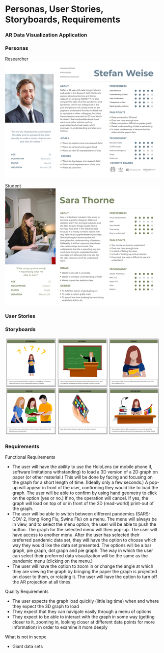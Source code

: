 # Personas, User Stories, Storyboards, Requirements

### AR Data Visualization Application

### Personas
Researcher
![milly_research_profession](https://github.com/mes3198/vr-project/blob/main/img/Stefan_Weise.png)

Student
![megan_student_persona](https://github.com/mes3198/vr-project/blob/main/img/persona-sara-student.jpg)

### User Stories


### Storyboards
![megan_storyboard](https://github.com/mes3198/vr-project/blob/main/img/UserStory_student_green.jpg)

### Requirements
Functional Requirements
* The user will have the ability to use the HoloLens (or mobile phone if, software limitations withstanding) to load a 3D version of a 2D graph on paper (or other material.) This will be done by facing and focusing on the graph for a short length of time. (Ideally only a few seconds.) A pop-up will appear in front of the user, confirming they would like to load the graph. The user will be able to confirm by using hand geometry to click on the option (yes or no.) If no, the operation will cancel. If yes, the graph will load on top of or in front of the 2D (read-world) print-out of the graph.
* The user will be able to switch between different pandemics (SARS-COV-2, Hong Kong Flu, Swine Flu) on a menu. The menu will always be in view, and to select the menu option, the user will be able to push the button. The graph for the selected menu will then pop-up.
The user will have access to another menu. After the user has selected their preferred pandemic data set, they will have the option to choose which way they would like the data set presented. The options will be a bar graph, pie graph, dot graph and pie graph. The way in which the user can select their preferred data visualization will be the same as the pandemic menu (clicking on the menu.)
* The user will have the option to zoom in or change the angle at which they are viewing the graph by bringing the paper the graph is projected on closer to them, or rotating it.
The user will have the option to turn off the AR projection at all times.

Quality Requirements
* The user expects the graph load quickly (little lag time) when and where they expect the 3D graph to load
* They expect that they can navigate easily through a menu of options
* They expect to be able to interact with the graph in some way (getting closer to it, zooming in, looking closer at different data points for more information) in order to examine it more deeply

What is not in scope
* Giant data sets
